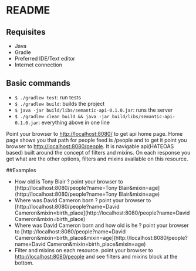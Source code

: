 README
========

## Requisites
- Java
- Gradle
- Preferred IDE/Text editor
- Internet connection

## Basic commands
- `$ ./gradlew test`: run tests
- `$ ./gradlew build`: builds the project
- `$ java -jar build/libs/semantic-api-0.1.0.jar`: runs the server
- `$ ./gradlew clean build && java -jar build/libs/semantic-api-0.1.0.jar`: everything above in one line

Point your browser to [http://localhost:8080/](http://localhost:8080/) to get api home page. Home page shows you that path for people feed is /people and to get it point you browser to [http://localhost:8080/people](http://localhost:8080/people). It is navigable api(HATEOAS based) built around the concept of filters and mixins. On each response you get what are the other options, filters and mixins available on this resource.

##Examples
- How old is Tony Blair ?  point your browser to [http://localhost:8080/people?name=Tony Blair&mixin=age](http://localhost:8080/people?name=Tony Blair&mixin=age)
- Where was David Cameron born ?  point your browser to [http://localhost:8080/people?name=David Cameron&mixin=birth_place](http://localhost:8080/people?name=David Cameron&mixin=birth_place)
- Where was David Cameron born and how old is he ?  point your browser to [http://localhost:8080/people?name=David Cameron&mixin=birth_place&mixin=age](http://localhost:8080/people?name=David Cameron&mixin=birth_place&mixin=age)
- Filter and mixins on each resource. point your browser to [http://localhost:8080/people](http://localhost:8080/people) and see filters and mixins block at the bottom.